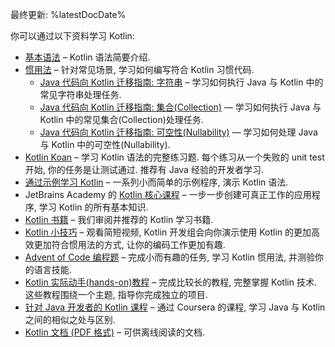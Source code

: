 [//]: # (title: 学习资料概述)

最终更新: %latestDocDate%

你可以通过以下资料学习 Kotlin:
* [基本语法](basic-syntax.md) – Kotlin 语法简要介绍.
* [惯用法](idioms.md) – 针对常见场景, 学习如何编写符合 Kotlin 习惯代码.
  * [Java 代码向 Kotlin 迁移指南: 字符串](java-to-kotlin-idioms-strings.md) – 学习如何执行 Java 与 Kotlin 中的常见字符串处理任务.
  * [Java 代码向 Kotlin 迁移指南: 集合(Collection)](java-to-kotlin-collections-guide.md) — 学习如何执行 Java 与 Kotlin 中的常见集合(Collection)处理任务.
  * [Java 代码向 Kotlin 迁移指南: 可空性(Nullability)](java-to-kotlin-nullability-guide.md) — 学习如何处理 Java 与 Kotlin 中的可空性(Nullability).
* [Kotlin Koan](koans.md) – 学习 Kotlin 语法的完整练习题. 每个练习从一个失败的 unit test 开始, 你的任务是让测试通过. 推荐有 Java 经验的开发者学习.
* [通过示例学习 Kotlin](https://play.kotlinlang.org/byExample/overview) – 一系列小而简单的示例程序, 演示 Kotlin 语法.
* JetBrains Academy 的 [Kotlin 核心课程](https://hyperskill.org/tracks?category=4&utm_source=jbkotlin_hs&utm_medium=referral&utm_campaign=kotlinlang-docs&utm_content=button_1&utm_term=22.03.23) – 一步一步创建可真正工作的应用程序, 学习 Kotlin 的所有基本知识.
* [Kotlin 书籍](books.md) – 我们审阅并推荐的 Kotlin 学习书籍.
* [Kotlin 小技巧](kotlin-tips.md) – 观看简短视频, Kotlin 开发组会向你演示使用 Kotlin 的更加高效更加符合惯用法的方式, 让你的编码工作更加有趣.
* [Advent of Code 编程题](advent-of-code.md) – 完成小而有趣的任务, 学习 Kotlin 惯用法, 并测验你的语言技能.
* [Kotlin 实际动手(hands-on)教程](kotlin-hands-on.md) – 完成比较长的教程, 完整掌握 Kotlin 技术.
  这些教程围绕一个主题, 指导你完成独立的项目.
* [针对 Java 开发者的 Kotlin 课程](https://www.coursera.org/learn/kotlin-for-java-developers) – 通过 Coursera 的课程, 学习 Java 与 Kotlin 之间的相似之处与区别.
* [Kotlin 文档 (PDF 格式)](kotlin-pdf.md) – 可供离线阅读的文档.
